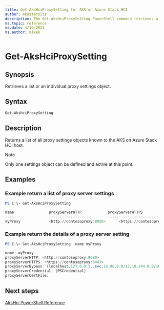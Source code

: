```yaml
---
title: Get-AksHciProxySetting for AKS on Azure Stack HCI
author: mkostersitz
description: The Get-AksHciProxySetting PowerShell command retrieves a proxy configuration.
ms.topic: reference
ms.date: 4/16/2021
ms.author: mikek
---
```


# Get-AksHciProxySetting

## Synopsis
Retrieves a list or an individual proxy settings object.

## Syntax
```powershell
Get-AksHciProxySetting 
```

## Description
 Returns a list of all proxy settings objects known to the AKS on Azure Stack HCI host.

> [!NOTE]
> Only one settings object can be defined and active at this point.

## Examples

### Example return a list of proxy server settings

```powershell
PS C:\> Get-AksHciProxySetting

name                proxyServerHTTP            proxyServerHTTPS                    proxyServerBypass
---------           ------------------         ----------------------              ----------------------
myProxy             <http://contosoproxy:8080>      <https://contosoproxy:8443>    {localhost,127.0.0.1,.svc,10.96.0 ....} 
```

### Example return the details of a proxy server setting

```powershell
PS C:\> Get-AksHciProxySetting -name myProxy

name: myProxy
proxyServerHTTP: <http://contosoproxy:8080>
proxyServerHTTPS: <https://contosoproxy:8443>                   
proxyServerBypass: {localhost,127.0.0.1,.svc,10.96.0.0/12,10.244.0.0/16}
proxyServerCredential: {PSCredential} 
proxyServerCertFile: 
```
## Next steps

[AksHci PowerShell Reference](index.md)

